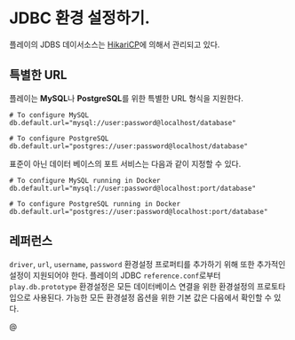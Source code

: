 <!--- Copyright (C) 2009-2015 Typesafe Inc. <http://www.typesafe.com> -->
# JDBC 환경 설정하기.

플레이의 JDBS 데이서소스는 [HikariCP](http://brettwooldridge.github.io/HikariCP/)에 의해서 관리되고 있다.

## 특별한 URL

플레이는 **MySQL**나 **PostgreSQL**를 위한 특별한 URL 형식을 지원한다.

```
# To configure MySQL
db.default.url="mysql://user:password@localhost/database"

# To configure PostgreSQL
db.default.url="postgres://user:password@localhost/database"
```

표준이 아닌 데이터 베이스의 포트 서비스는 다음과 같이 지정할 수 있다.

```
# To configure MySQL running in Docker
db.default.url="mysql://user:password@localhost:port/database"

# To configure PostgreSQL running in Docker
db.default.url="postgres://user:password@localhost:port/database"
```

## 레퍼런스

`driver`, `url`, `username`, `password` 환경설정 프로퍼티를 추가하기 위해 또한 추가적인 설정이 지원되어야 한다. 플레이의 JDBC `reference.conf`로부터 `play.db.prototype` 환경설정은 모든 데이터베이스 연결을 위한 환경설정의 프로토타입으로 사용된다. 가능한 모든 환경설정 옵션을 위한 기본 값은 다음에서 확인할 수 있다.

@[](/confs/play-jdbc/reference.conf)
